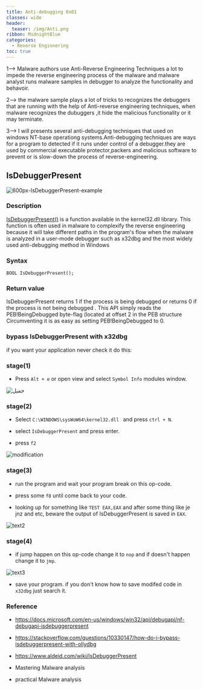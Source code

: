 ```yaml
---
title: Anti-debugging 0x01
classes: wide
header:
  teaser: /img/Anti.png
ribbon: MidnightBlue
categories:
  - Reverse Enginnering 
toc: true
---
```

1--> Malware authors use Anti-Reverse Engineering Techniques a lot to impede the reverse engineering process of the malware and malware analyst runs malware samples in debugger to analyze the functionality and behavoir.

2--> the malware sample plays a lot of tricks to recognizes the debuggers that are running with the help of Anti-reverse engineering techniques, when malware recognizes the dubuggers ,it hide the malicious functionality or it may terminate.

<!-- more -->

3--> I will presents several anti-debugging techniques that used on windows NT-base operationg systems.Anti-debugging techniques are ways for a program to detected if it runs under control of a debugger.they are used by commercial executable protector,packers and malicious software to prevent or is slow-down the process of reverse-engineering.

## IsDebuggerPresent

![600px-IsDebuggerPresent-example](https://user-images.githubusercontent.com/74544712/113628587-61b44700-9665-11eb-897c-e9cc80efcb1b.png)

### Description 

[IsDebuggerPresent()](https://docs.microsoft.com/en-us/windows/win32/api/debugapi/nf-debugapi-isdebuggerpresent) is a function available in the kernel32.dll library. This function is often used in malware to complexify the reverse engineering because it will take different paths in the program's flow when the malware is analyzed in a user-mode debugger such as x32dbg and the most widely used anti-debugging method in Windows
### Syntax

```
BOOL IsDebuggerPresent();

```
### Return value
IsDebuggerPresent returns 1 if the process is being debugged or returns 0 if the process is not being debugged . This API simply reads the PEB!BeingDebugged byte-flag (located at offset 2 in the PEB structure Circumventing it is as easy as setting PEB!BeingDebugged to 0.
### bypass IsDebuggerPresent with x32dbg 
if you want your application never check it do this:
### stage(1)
* Press ```Alt + e``` or open view and select ```Symbol Info``` modules window.

![جميل](https://user-images.githubusercontent.com/74544712/113626598-a8ed0880-9662-11eb-88b8-318f62bcf6d5.png)

### stage(2)

* Select ```C:\WINDOWS\sysWoW64\kernel32.dll ``` and press ```ctrl + N```.

* select ```IsDebuggerPresent``` and press enter.

* press ```f2```

![modification](https://user-images.githubusercontent.com/74544712/113626714-cc17b800-9662-11eb-872d-5f953da28651.png)

### stage(3) 

* run the program and wait your program break on this op-code.
 
* press some ```f8``` until come back to your code.

* looking up for something like ``` TEST EAX,EAX ``` and after some thing like je jnz and etc, beware the output of IsDebuggerPresent is saved in ```EAX```.

![text2](https://user-images.githubusercontent.com/74544712/113631729-2c5e2800-966a-11eb-8179-cbbc512ef415.png)


### stage(4)

* if jump happen on this op-code change it to ```nop``` and if doesn't happen change it to ```jmp```.

![text3](https://user-images.githubusercontent.com/74544712/113631773-3c760780-966a-11eb-885e-792037610ac3.PNG)


* save your program. if you don't know how to save modifed code in ```x32dbg``` just search it.

### Reference

* https://docs.microsoft.com/en-us/windows/win32/api/debugapi/nf-debugapi-isdebuggerpresent

* https://stackoverflow.com/questions/10330147/how-do-i-bypass-isdebuggerpresent-with-ollydbg

* https://www.aldeid.com/wiki/IsDebuggerPresent

* Mastering Malware analysis 

* practical Malware analysis  












